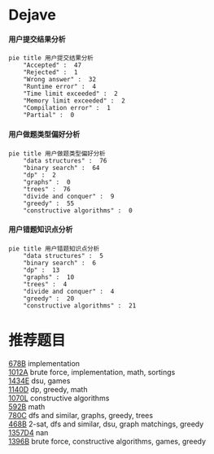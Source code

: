 # Dejave

<!-- tabs:start -->



#### **用户提交结果分析**

```mermaid
pie title 用户提交结果分析
    "Accepted" :  47
    "Rejected" :  1
    "Wrong answer" :  32
    "Runtime error" :  4
    "Time limit exceeded" :  2
    "Memory limit exceeded" :  2
    "Compilation error" :  1
    "Partial" :  0
```

#### **用户做题类型偏好分析**

```mermaid
pie title 用户做题类型偏好分析
    "data structures" :  76
    "binary search" :  64
    "dp" :  2
    "graphs" :  0
    "trees" :  76
    "divide and conquer" :  9
    "greedy" :  55
    "constructive algorithms" :  0
```
#### **用户错题知识点分析**

```mermaid
pie title 用户错题知识点分析
    "data structures" :  5
    "binary search" :  6
    "dp" :  13
    "graphs" :  10
    "trees" :  4
    "divide and conquer" :  4
    "greedy" :  20
    "constructive algorithms" :  21
```



<!-- tabs:end -->
# 推荐题目
[678B](https://codeforces.com/contest/678/problem/B)		implementation		  
[1012A](https://codeforces.com/contest/1012/problem/A)		brute force,
                        implementation,
                        math,
                        sortings		  
[1434E](https://codeforces.com/contest/1434/problem/E)		dsu,
                        games		  
[1140D](https://codeforces.com/contest/1140/problem/D)		dp,
                        greedy,
                        math		  
[1070L](https://codeforces.com/contest/1070/problem/L)		constructive algorithms		  
[592B](https://codeforces.com/contest/592/problem/B)		math		  
[780C](https://codeforces.com/contest/780/problem/C)		dfs and similar,
                        graphs,
                        greedy,
                        trees		  
[468B](https://codeforces.com/contest/468/problem/B)		2-sat,
                        dfs and similar,
                        dsu,
                        graph matchings,
                        greedy		  
[1357D4](https://codeforces.com/contest/1357D/problem/4)		nan		  
[1396B](https://codeforces.com/contest/1396/problem/B)		brute force,
                        constructive algorithms,
                        games,
                        greedy		  
